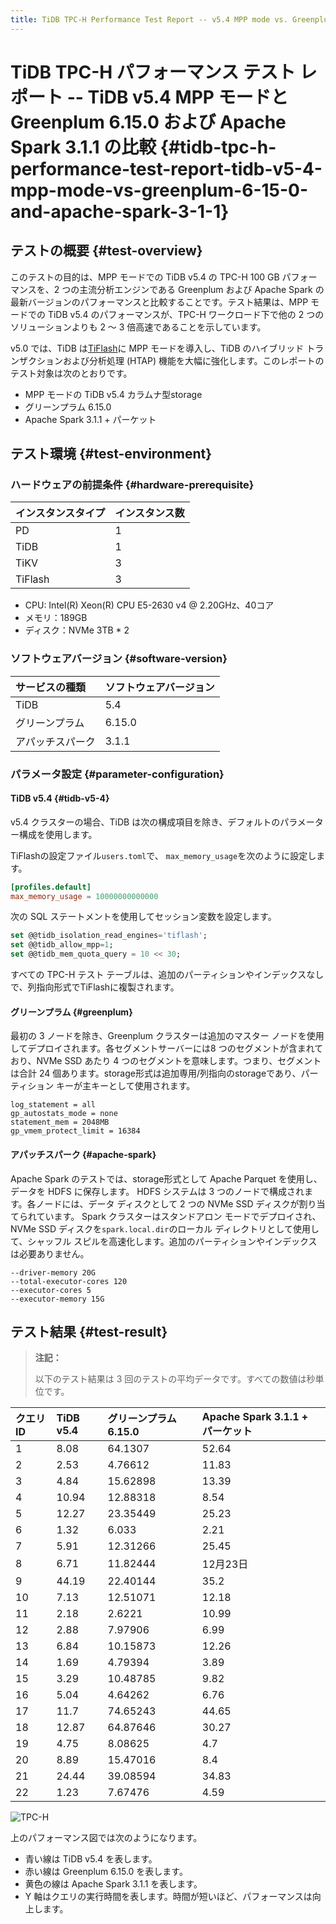 ```yaml
---
title: TiDB TPC-H Performance Test Report -- v5.4 MPP mode vs. Greenplum 6.15.0 and Apache Spark 3.1.1
---
```


# TiDB TPC-H パフォーマンス テスト レポート -- TiDB v5.4 MPP モードと Greenplum 6.15.0 および Apache Spark 3.1.1 の比較 {#tidb-tpc-h-performance-test-report-tidb-v5-4-mpp-mode-vs-greenplum-6-15-0-and-apache-spark-3-1-1}

## テストの概要 {#test-overview}

このテストの目的は、MPP モードでの TiDB v5.4 の TPC-H 100 GB パフォーマンスを、2 つの主流分析エンジンである Greenplum および Apache Spark の最新バージョンのパフォーマンスと比較することです。テスト結果は、MPP モードでの TiDB v5.4 のパフォーマンスが、TPC-H ワークロード下で他の 2 つのソリューションよりも 2 ～ 3 倍高速であることを示しています。

v5.0 では、TiDB は[TiFlash](/tiflash/tiflash-overview.md)に MPP モードを導入し、TiDB のハイブリッド トランザクションおよび分析処理 (HTAP) 機能を大幅に強化します。このレポートのテスト対象は次のとおりです。

-   MPP モードの TiDB v5.4 カラムナ型storage
-   グリーンプラム 6.15.0
-   Apache Spark 3.1.1 + パーケット

## テスト環境 {#test-environment}

### ハードウェアの前提条件 {#hardware-prerequisite}

| インスタンスタイプ | インスタンス数 |
| :-------- | :------ |
| PD        | 1       |
| TiDB      | 1       |
| TiKV      | 3       |
| TiFlash   | 3       |

-   CPU: Intel(R) Xeon(R) CPU E5-2630 v4 @ 2.20GHz、40コア
-   メモリ：189GB
-   ディスク：NVMe 3TB * 2

### ソフトウェアバージョン {#software-version}

| サービスの種類  | ソフトウェアバージョン |
| :------- | :---------- |
| TiDB     | 5.4         |
| グリーンプラム  | 6.15.0      |
| アパッチスパーク | 3.1.1       |

### パラメータ設定 {#parameter-configuration}

#### TiDB v5.4 {#tidb-v5-4}

v5.4 クラスターの場合、TiDB は次の構成項目を除き、デフォルトのパラメーター構成を使用します。

TiFlashの設定ファイル`users.toml`で、 `max_memory_usage`を次のように設定します。

```toml
[profiles.default]
max_memory_usage = 10000000000000
```

次の SQL ステートメントを使用してセッション変数を設定します。

```sql
set @@tidb_isolation_read_engines='tiflash';
set @@tidb_allow_mpp=1;
set @@tidb_mem_quota_query = 10 << 30;
```

すべての TPC-H テスト テーブルは、追加のパーティションやインデックスなしで、列指向形式でTiFlashに複製されます。

#### グリーンプラム {#greenplum}

最初の 3 ノードを除き、Greenplum クラスターは追加のマスター ノードを使用してデプロイされます。各セグメントサーバーには8 つのセグメントが含まれており、NVMe SSD あたり 4 つのセグメントを意味します。つまり、セグメントは合計 24 個あります。storage形式は追加専用/列指向のstorageであり、パーティション キーが主キーとして使用されます。

    log_statement = all
    gp_autostats_mode = none
    statement_mem = 2048MB
    gp_vmem_protect_limit = 16384

#### アパッチスパーク {#apache-spark}

Apache Spark のテストでは、storage形式として Apache Parquet を使用し、データを HDFS に保存します。 HDFS システムは 3 つのノードで構成されます。各ノードには、データ ディスクとして 2 つの NVMe SSD ディスクが割り当てられています。 Spark クラスターはスタンドアロン モードでデプロイされ、NVMe SSD ディスクを`spark.local.dir`のローカル ディレクトリとして使用して、シャッフル スピルを高速化します。追加のパーティションやインデックスは必要ありません。

    --driver-memory 20G
    --total-executor-cores 120
    --executor-cores 5
    --executor-memory 15G

## テスト結果 {#test-result}

> **注記：**
>
> 以下のテスト結果は 3 回のテストの平均データです。すべての数値は秒単位です。

| クエリID | TiDB v5.4 | グリーンプラム 6.15.0 | Apache Spark 3.1.1 + パーケット |
| :---- | :-------- | :------------- | :------------------------- |
| 1     | 8.08      | 64.1307        | 52.64                      |
| 2     | 2.53      | 4.76612        | 11.83                      |
| 3     | 4.84      | 15.62898       | 13.39                      |
| 4     | 10.94     | 12.88318       | 8.54                       |
| 5     | 12.27     | 23.35449       | 25.23                      |
| 6     | 1.32      | 6.033          | 2.21                       |
| 7     | 5.91      | 12.31266       | 25.45                      |
| 8     | 6.71      | 11.82444       | 12月23日                     |
| 9     | 44.19     | 22.40144       | 35.2                       |
| 10    | 7.13      | 12.51071       | 12.18                      |
| 11    | 2.18      | 2.6221         | 10.99                      |
| 12    | 2.88      | 7.97906        | 6.99                       |
| 13    | 6.84      | 10.15873       | 12.26                      |
| 14    | 1.69      | 4.79394        | 3.89                       |
| 15    | 3.29      | 10.48785       | 9.82                       |
| 16    | 5.04      | 4.64262        | 6.76                       |
| 17    | 11.7      | 74.65243       | 44.65                      |
| 18    | 12.87     | 64.87646       | 30.27                      |
| 19    | 4.75      | 8.08625        | 4.7                        |
| 20    | 8.89      | 15.47016       | 8.4                        |
| 21    | 24.44     | 39.08594       | 34.83                      |
| 22    | 1.23      | 7.67476        | 4.59                       |

![TPC-H](https://download.pingcap.com/images/docs/tidb-v5.4-tpch-100-vs-gp-spark.png)

上のパフォーマンス図では次のようになります。

-   青い線は TiDB v5.4 を表します。
-   赤い線は Greenplum 6.15.0 を表します。
-   黄色の線は Apache Spark 3.1.1 を表します。
-   Y 軸はクエリの実行時間を表します。時間が短いほど、パフォーマンスは向上します。
